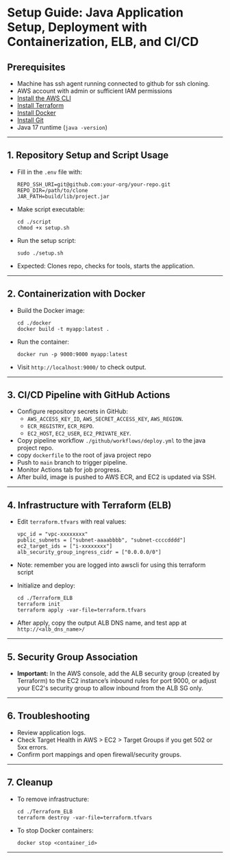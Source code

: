 # Setup Guide: Java Application Setup, Deployment with Containerization, ELB, and CI/CD

## Prerequisites

- Machine has ssh agent running connected to github for ssh cloning.
- AWS account with admin or sufficient IAM permissions
- [Install the AWS CLI](https://docs.aws.amazon.com/cli/latest/userguide/cli-chap-getting-started.html)
- [Install Terraform](https://developer.hashicorp.com/terraform/tutorials/aws-get-started/install-cli)
- [Install Docker](https://docs.docker.com/get-docker/)
- [Install Git](https://git-scm.com/downloads)
- Java 17 runtime (`java -version`)

---

## 1. Repository Setup and Script Usage

- Fill in the `.env` file with:

    ```
    REPO_SSH_URI=git@github.com:your-org/your-repo.git
    REPO_DIR=/path/to/clone
    JAR_PATH=build/lib/project.jar
    ```

- Make script executable:
    ```
    cd ./script
    chmod +x setup.sh
    ```

- Run the setup script:
    ```
    sudo ./setup.sh
    ```
- Expected: Clones repo, checks for tools, starts the application.

---

## 2. Containerization with Docker

- Build the Docker image:
    ```
    cd ./docker
    docker build -t myapp:latest .
    ```
- Run the container:
    ```
    docker run -p 9000:9000 myapp:latest
    ```
- Visit `http://localhost:9000/` to check output.

---

## 3. CI/CD Pipeline with GitHub Actions

- Configure repository secrets in GitHub:
    - `AWS_ACCESS_KEY_ID`, `AWS_SECRET_ACCESS_KEY`, `AWS_REGION`.
    - `ECR_REGISTRY`, `ECR_REPO`.
    - `EC2_HOST`, `EC2_USER`, `EC2_PRIVATE_KEY`.
- Copy pipeline workflow `./github/workflows/deploy.yml` to the java project repo.
- copy `dockerfile` to the root of java project repo
- Push to `main` branch to trigger pipeline.
- Monitor Actions tab for job progress.
- After build, image is pushed to AWS ECR, and EC2 is updated via SSH.

---

## 4. Infrastructure with Terraform (ELB)

- Edit `terraform.tfvars` with real values:

    ```
    vpc_id = "vpc-xxxxxxxx"
    public_subnets = ["subnet-aaaabbbb", "subnet-ccccdddd"]
    ec2_target_ids = ["i-xxxxxxxx"]
    alb_security_group_ingress_cidr = ["0.0.0.0/0"]
    ```
- Note: remember you are logged into awscli for using this terraform script

- Initialize and deploy:
    ```
    cd ./Terraform_ELB
    terraform init
    terraform apply -var-file=terraform.tfvars
    ```

- After apply, copy the output ALB DNS name, and test app at  
  `http://<alb_dns_name>/`

---

## 5. Security Group Association

- **Important:** In the AWS console, add the ALB security group (created by Terraform) to the EC2 instance’s inbound rules for port 9000, or adjust your EC2's security group to allow inbound from the ALB SG only.

---

## 6. Troubleshooting

- Review application logs.
- Check Target Health in AWS > EC2 > Target Groups if you get 502 or 5xx errors.
- Confirm port mappings and open firewall/security groups.

---

## 7. Cleanup

- To remove infrastructure:
    ```
    cd ./Terraform_ELB
    terraform destroy -var-file=terraform.tfvars
    ```
- To stop Docker containers:
    ```
    docker stop <container_id>
    ```

---
